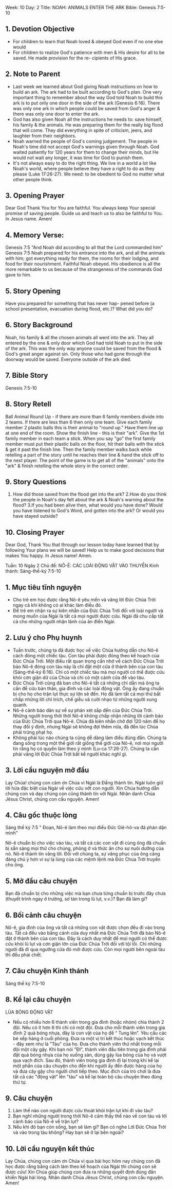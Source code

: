 Week: 10
Day: 2
Title: NOAH: ANIMALS ENTER THE ARK
Bible: Genesis 7:5-10
## 1. Devotion Objective
- For children to learn that Noah loved & obeyed God even if no one else would
- For children to realize God's patience with men & His desire for all to be saved. He made provision for the re- cipients of His grace.

## 2. Note to Parent
- Last week we learned about God giving Noah instructions on how to build an ark. The ark had to be built according to God's plan. One very important thing to remember about the way God told Noah to build this ark is to put only one door in the side of the ark (Genesis 6:16). There was only one ark in which people could be saved from God's anger & there was only one door to enter the ark.
- God has also given Noah all the instructions he needs to: save himself, his family & the animals. He was preparing them for the really big flood that will come. They did everything in spite of criticism, jeers, and laughter from their neighbors.
 - Noah warned the people of God's coming judgement. The people in Noah's time did not accept God's warnings given through Noah. God waited patiently for 120 years for them to change their minds, but He would not wait any longer, it was time for God to punish them.
- It's not always easy to do the right thing. We live in a world a lot like Noah's world, where people believe they have a right to do as they please (Luke 17:26-27). We need: to be obedient to God no matter what other people think.

## 3. Opening Prayer
Dear God Thank You for You are faithful. You always keep Your special promise of saving people. Guide us and teach us to also be faithful to You. In Jesus name. Amen!

## 4. Memory Verse:
Genesis 7:5 "And Noah did according to all that the Lord commanded him" Genesis 7:5 Noah prepared for his entrance into the ark, and all the animals with him; got everything ready for them, the rooms for their lodging, and food for their nourishment. Faithful Noah obeyed. His obedience is all the more remarkable to us because of the strangeness of the commands God gave to him.

## 5. Story Opening
Have you prepared for something that has never hap- pened before (a school presentation, evacuation during flood, etc.)? What did you do?

## 6. Story Background
Noah, his family & all the chosen animals all went into the ark. They all entered by the one & only door which God had told Noah to put in the side of the ark. This was the only way anyone could be saved from the flood & God's great anger against sin. Only those who had gone through the doorway would be saved. Everyone outside of the ark died.


## 7. Bible Story
Genesis 7:5-10

## 8. Story Retell
Ball Animal Round Up - if there are more than 6 family members divide into 2 teams. If there are less than 6 then only one team. Give each family member 2 plastic balls this is their animal to "round up." Have them line up at one end of the room. Show the finish line - this is their "ark". Give the 1st family member in each team a stick. When you say "go" the first family member must put their plastic balls on the floor, hit their balls with the stick & get it past the finish line. Then the family member walks back while retelling a part of the story until he reaches their line & hand the stick off to the next player. The point of the game is to get all of the "animals" onto the "ark" & finish retelling the whole story in the correct order.

## 9. Story Questions
1. How did those saved from the flood get into the ark? 2.How do you think the people in Noah's day felt about the ark & Noah's warning about the flood? 3.If you had been alive then, what would you have done? Would you have listened to God's Word, and gotten into the ark? Or would you have stayed outside?

## 10. Closing Prayer
Dear God, Thank You that through our lesson today have learned that by following Your plans we will be saved! Help us to make good decisions that makes You happy. In Jesus name! Amen.

Tuần: 10
Ngày 2
Chủ đề: NÔ-Ê: CÁC LOÀI ĐỘNG VẬT VÀO THUYỀN
Kinh thánh: Sáng-thế-ký 7:5-10

## 1. Mục tiêu tĩnh nguyện
- Cho trẻ em học được rằng Nô-ê yêu mến và vâng lời Đức Chúa Trời ngay cả khi không có ai khác làm điều đó.
- Để trẻ em nhận ra sự kiên nhẫn của Đức Chúa Trời đối với loài người và mong muốn của Ngài là tất cả mọi người được cứu. Ngài đã chu cấp tất cả cho những người nhận lãnh của ân điển Ngài.

## 2. Lưu ý cho Phụ huynh
- Tuần trước, chúng ta đã được học về việc Chúa hướng dẫn cho Nô-ê cách đóng một chiếc tàu. Con tàu phải được đóng theo kế hoạch của Đức Chúa Trời. Một điều rất quan trọng cần nhớ về cách Đức Chúa Trời bảo Nô-ê đóng con tàu này là chỉ đặt một cửa ở thành bên của con tàu (Sáng-thế-ký 6:16). Chỉ có một chiếc tàu mà mọi người có thể được cứu khỏi cơn giận dữ của Chúa và chỉ có một cánh cửa để vào tàu.
- Đức Chúa Trời cũng đã ban cho Nô-ê tất cả những chỉ dẫn mà ông ta cần để cứu bản thân, gia đình và các loài động vật. Ông ấy đang chuẩn bị cho họ cho trận lụt thực sự lớn sẽ đến. Họ đã làm tất cả mọi thứ bất chấp những lời chỉ trích, chế giễu và cười nhạo từ những người xung quanh.
 - Nô-ê cảnh báo dân sự về sự phán xét sắp đến của Đức Chúa Trời. Những người trong thời thời Nô-ê không chấp nhận những lời cảnh báo của Đức Chúa Trời qua Nô-ê. Chúa đã kiên nhẫn chờ đợi 120 năm để họ thay đổi ý định, nhưng Ngài sẽ không đợi thêm nữa, đã đến lúc Chúa phải trừng phạt họ.
- Không phải lúc nào chúng ta cũng dễ dàng làm điều đúng đắn. Chúng ta đang sống trong một thế giới rất giống thế giới của Nô-ê, nơi mọi người tin rằng họ có quyền làm theo ý mình (Lu-ca 17:26-27). Chúng ta cần phải vâng lời Đức Chúa Trời bất kể người khác nghĩ gì.

## 3. Lời cầu nguyện mở đầu
Lạy Chúa! chúng con cảm ơn Chúa vì Ngài là Đấng thành tín. Ngài luôn giữ lời hứa đặc biệt của Ngài về việc cứu vớt con người. Xin Chúa hướng dẫn chúng con và dạy chúng con cũng thành tín với Ngài. Nhân danh Chúa Jêsus Christ, chúng con cầu nguyện. Amen!

## 4. Câu gốc thuộc lòng
Sáng thế ký 7:5 " Đoạn, Nô-ê làm theo mọi điều Đức Giê-hô-va đã phán dặn mình"

Nô-ê chuẩn bị cho việc vào tàu, và tất cả các con vật đi cùng ông đã chuẩn bị sẵn sàng mọi thứ cho chúng, phòng ở và thức ăn cho sự nuôi dưỡng của nó. Nô-ê thành tín vâng lời. Đối với chúng ta, sự vâng phục của ông càng đáng chú ý hơn vì sự lạ lùng của các mệnh lệnh mà Đức Chúa Trời truyền cho ông.

## 5. Mở đầu câu chuyện
Bạn đã chuẩn bị cho những việc mà bạn chưa từng chuẩn bị trước đây chưa (thuyết trình ngay ở trường, sơ tán trong lũ lụt, v.v.)? Bạn đã làm gì?

## 6. Bối cảnh câu chuyện
Nô-ê, gia đình của ông và tất cả những con vật được chọn đều đi vào trong tàu. Tất cả đều vào bằng cánh cửa duy nhất mà Đức Chúa Trời đã bảo Nô-ê đặt ở thành bên của con tàu. Đây là cách duy nhất để mọi người có thể được cứu khỏi lũ lụt và cơn giận lớn của Đức Chúa Trời đối với tội lỗi. Chỉ những người đã đi qua ngưỡng cửa đó mới được cứu. Còn mọi người bên ngoài tàu thì đều phải chết.


## 7. Câu chuyện Kinh thánh
Sáng thế ký 7:5-10

## 8. Kể lại câu chuyện
LÙA BÓNG ĐỘNG VẬT
- Nếu có nhiều hơn 6 thành viên trong gia đình (hoặc nhóm) chia thành 2 đội. Nếu có ít hơn 6 thì chỉ có một đội. Đưa cho mỗi thành viên trong gia đình 2 quả bóng nhựa, đây là con vật của họ để “ Tung lên”. Yêu cầu các bé xếp hàng ở cuối phòng. Đưa ra một vị trí kết thúc hoặc vạch kết thúc - đây xem như là "Tàu" của họ. Đưa cho thành viên thứ nhất trong mỗi đội một cây gậy. Khi bạn nói "ĐI", thành viên đầu tiên trong gia đình phải đặt quả bóng nhựa của họ xuống sàn, dùng gậy lùa bóng của họ và vượt qua vạch đích. Sau đó, thành viên trong gia đình đi lại trong khi kể lại một phần của câu chuyện cho đến khi người ấy đến được hàng của họ và đưa cây gậy cho người chơi tiếp theo. Mục đích của trò chơi là đưa tất cả các "động vật" lên "tàu" và kể lại toàn bộ câu chuyện theo đúng thứ tự.

## 9. Câu chuyện
1. Làm thế nào con người được cứu thoát khỏi trận lụt khi đi vào tàu?
2. Bạn nghĩ những người trong thời Nô-ê cảm thấy thế nào về con tàu và lời cảnh báo của Nô-ê về trận lụt?
3. Nếu khi đó bạn còn sống, bạn sẽ làm gì? Bạn có nghe Lời Đức Chúa Trời và vào trong tàu không? Hay bạn sẽ ở lại bên ngoài?

## 10. Lời cầu nguyện kết thúc
Lạy Chúa, chúng con cảm ơn Chúa vì qua bài học hôm nay chúng con đã học được rằng bằng cách làm theo kế hoạch của Ngài thì chúng con sẽ được cứu! Xin Chúa giúp chúng con đưa ra những quyết định đúng đắn khiến Ngài hài lòng. Nhân danh Chúa Jêsus Christ, chúng con cầu nguyện. Amen!
